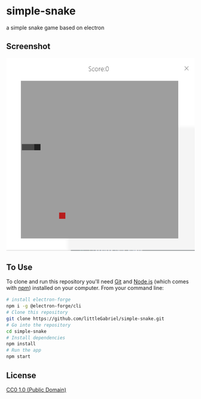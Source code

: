 # simple-snake
a simple snake game based on electron

## Screenshot
![01](Screenshot/01.png)


## To Use
To clone and run this repository you'll need [Git](https://git-scm.com) and [Node.js](https://nodejs.org/en/download/) (which comes with [npm](http://npmjs.com)) installed on your computer. From your command line:

```bash
# install electron-forge
npm i -g @electron-forge/cli
# Clone this repository
git clone https://github.com/littleGabriel/simple-snake.git
# Go into the repository
cd simple-snake
# Install dependencies
npm install
# Run the app
npm start
```


## License

[CC0 1.0 (Public Domain)](LICENSE.md)
